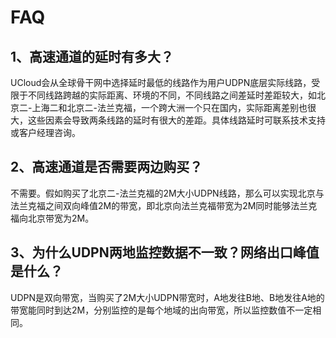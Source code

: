 # FAQ

## 1、高速通道的延时有多大？

UCloud会从全球骨干网中选择延时最低的线路作为用户UDPN底层实际线路，受限于不同线路跨越的实际距离、环境的不同，不同线路之间差延时差距较大，如北京二-上海二和北京二-法兰克福，一个跨大洲一个只在国内，实际距离差别也很大，这些因素会导致两条线路的延时有很大的差距。具体线路延时可联系技术支持或客户经理咨询。

## 2、高速通道是否需要两边购买？

不需要。假如购买了北京二-法兰克福的2M大小UDPN线路，那么可以实现北京与法兰克福之间双向峰值2M的带宽，即北京向法兰克福带宽为2M同时能够法兰克福向北京带宽为2M。

## 3、为什么UDPN两地监控数据不一致？网络出口峰值是什么？

UDPN是双向带宽，当购买了2M大小UDPN带宽时，A地发往B地、B地发往A地的带宽能同时到达2M，分别监控的是每个地域的出向带宽，所以监控数值不一定相同。
